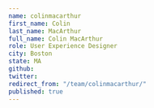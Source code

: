 ```yaml
---
name: colinmacarthur
first_name: Colin
last_name: MacArthur
full_name: Colin MacArthur
role: User Experience Designer
city: Boston
state: MA
github: 
twitter: 
redirect_from: "/team/colinmacarthur/"
published: true
---
```


